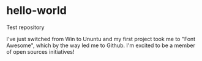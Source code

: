 # hello-world
Test repository

I've just switched from Win to Ununtu and my first project took me to "Font Awesome", which by the way led me to Github. I'm excited to be a member of open sources initiatives!
